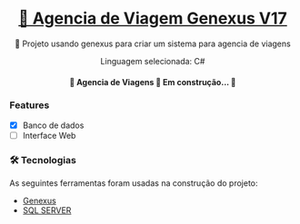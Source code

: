 <h1 align="center">
    <a href="https://drive.google.com/drive/folders/1zAnErwIcNwKgA0QGCpwS_D1D72Ukcr2c?usp=sharing">🔗 Agencia de Viagem Genexus V17</a>
</h1>
<p align="center">🚀 Projeto usando genexus para criar um sistema para agencia de viagens</p>
<p align="center">Linguagem selecionada: C#</p>

<h4 align="center"> 
	🚧  Agencia de Viagens 🚀 Em construção...  🚧
</h4>

### Features
- [x] Banco de dados
- [ ] Interface Web

### 🛠 Tecnologias

As seguintes ferramentas foram usadas na construção do projeto:

- [Genexus](https://www.genexus.com/pt/)
- [SQL SERVER](https://www.microsoft.com/pt-br/sql-server/sql-server-downloads)
